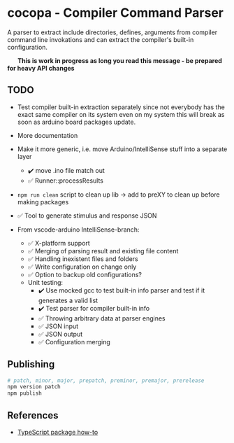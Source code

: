 # cocopa - Compiler Command Parser
A parser to extract include directories, defines, arguments from compiler command line invokations and can extract the compiler's built-in configuration.

&nbsp;&nbsp;&nbsp;&nbsp;&nbsp;&nbsp;**This is work in progress as long you read this message - be prepared for heavy API changes**

## TODO
* Test compiler built-in extraction separately since not everybody has the exact same compiler on its system even on my system this will break as soon as arduino board packages update.  
  
* More documentation
* Make it more generic, i.e. move Arduino/IntelliSense stuff into a separate layer
  * :heavy_check_mark: move .ino file match out
  * :white_check_mark: Runner::processResults
* `npm run clean` script to clean up lib -> add to preXY to clean up before making packages
* :white_check_mark: Tool to generate stimulus and response JSON
* From vscode-arduino IntelliSense-branch:
  * :white_check_mark: X-platform support
  * :white_check_mark: Merging of parsing result and existing file content
  * :white_check_mark: Handling inexistent files and folders
  * :white_check_mark: Write configuration on change only
  * :white_check_mark: Option to backup old configurations?
  * Unit testing:
    * :heavy_check_mark: Use mocked gcc to test built-in info parser and test if it generates a valid list
    * :heavy_check_mark: Test parser for compiler built-in info 
    * :white_check_mark: Throwing arbitrary data at parser engines
    * :white_check_mark: JSON input
    * :white_check_mark: JSON output
    * :white_check_mark: Configuration merging

## Publishing
```bash
# patch, minor, major, prepatch, preminor, premajor, prerelease
npm version patch 
npm publish
```

## References
* [TypeScript package how-to](https://itnext.io/step-by-step-building-and-publishing-an-npm-typescript-package-44fe7164964c)
